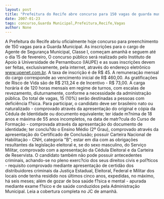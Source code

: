 ```yaml
---
layout: post
title: "Prefeitura do Recife abre concurso para 150 vagas de guarda municipal"
date: 2007-01-23
tags: concurso,Guarda Municipal,Prefeitura,Recife,Vagas
author: None
---
```

A Prefeitura do Recife abriu oficialmente hoje concurso para preenchimento de 150 vagas para a Guarda Municipal. 
As inscrições para o cargo de Agente de Segurança Municipal, Classe I, começam amanhã e seguem até o dia 15 de fevereiro, 
O concurso público será realizado pelo Instituto de Apoio à Universidade de Pernambuco
 (IAUPE) e as suas inscrições devem ser feitas, exclusivamente, pela internet, através do endereço eletrônico www.upenet.com.br.
A taxa de inscrição é de R$ 45.
A remuneração mensal do cargo corresponde ao vencimento inicial de R$ 460,00. 
As gratificações de Risco de Vida são de R$ 213,24 e de Incentivo - R$ 73,00. 
A carga horária é de 120 horas mensais em regime de turnos, com escalas de revezamento, diuturnamente, conforme a necessidade da administração pública. 
Do total de vagas, 15 (10%) serão destinadas a pessoas com deficiência f?sica. 
Para participar, o candidato deve ser brasileiro nato ou naturalizado - comprovado através da apresentação do original e cópia da Cédula de Identidade ou documento equivalente; ter idade m?nima de 18 anos e máxima de 55 anos incompletos, na data de matr?cula do Curso de Formação - comprovada através da apresentação do documento de identidade; ter conclu?do o Ensino Médio (2º Grau), comprovado através da apresentação do Certificado de Conclusão; possuir Carteira Nacional de Habilitação - CNH, categoria \"B\"; estar em dia com as obrigações resultantes da legislação eleitoral e, se do sexo masculino, do Serviço Militar, comprovado com a apresentação da Cédula Eleitoral e da Carteira de Reservista.
O candidato também não pode possuir antecedentes criminais, achando-se no pleno exerc?cio dos seus direitos civis e pol?ticos - requisito comprovado mediante apresentação de certidão dos distribuidores criminais da Justiça Estadual, Eleitoral, Federal e Militar dos locais onde tenha residido nos últimos cinco anos, expedidas, no máximo, há seis meses; além de gozar de boa saúde f?sica e mental - apurada mediante exame f?sico e de saúde conduzidos pela Administração Municipal.
Leia a cobertura completa no JC de amanhã. 
